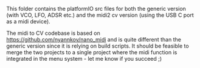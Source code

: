 This folder contains the platformIO src files for both the generic version (with VCO, LFO, ADSR etc.) and the midi2 cv version (using the USB C port as a midi device). 

The midi to CV codebase is based on https://github.com/nyannkov/nano_midi and is quite different than the generic version since it is relying on build scripts. It should be feasible to merge the two projects to a single project where the midi function is integrated in the menu system - let me know if you succeed ;)
